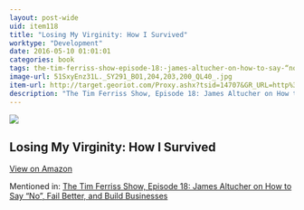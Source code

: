 ```yaml
---
layout: post-wide
uid: item118
title: "Losing My Virginity: How I Survived"
worktype: "Development"
date: 2016-05-10 01:01:01
categories: book
tags: the-tim-ferriss-show-episode-18:-james-altucher-on-how-to-say-“no”-fail-better-and-build-businesses
image-url: 51SxyEnz31L._SY291_BO1,204,203,200_QL40_.jpg
item-url: http://target.georiot.com/Proxy.ashx?tsid=14707&GR_URL=http%3A%2F%2Fwww.amazon.com%2FLosing-My-Virginity-Survived-Business%2Fdp%2F0307720748%2F
description: "The Tim Ferriss Show, Episode 18: James Altucher on How to Say “No”, Fail Better, and Build Businesses"
---
```

<a href="http://target.georiot.com/Proxy.ashx?tsid=14707&GR_URL=http%3A%2F%2Fwww.amazon.com%2FLosing-My-Virginity-Survived-Business%2Fdp%2F0307720748%2F" target="blank"><img src="../../../../img/thumbs/51SxyEnz31L._SY291_BO1,204,203,200_QL40_.jpg" class="prod-img"></a>
<h2>Losing My Virginity: How I Survived</h2>
<p><a class="btn btn-primary" href="http://target.georiot.com/Proxy.ashx?tsid=14707&GR_URL=http%3A%2F%2Fwww.amazon.com%2FLosing-My-Virginity-Survived-Business%2Fdp%2F0307720748%2F" target="blank">View on Amazon</a><p>
<p>Mentioned in: <a href="http://fourhourworkweek.com/2014/07/11/james-altucher/" target="blank">The Tim Ferriss Show, Episode 18: James Altucher on How to Say “No”, Fail Better, and Build Businesses</a></p>
